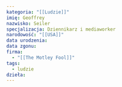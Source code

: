 ```yaml
---
kategoria: "[[Ludzie]]"
imię: Geoffrey
nazwisko: Seiler
specjalizacja: Dziennikarz i mediaworker
narodowość: "[[USA]]"
data urodzenia: 
data zgonu: 
firma:
  - "[[The Motley Fool]]"
tags:
  - ludzie
dzieła:
---
```

